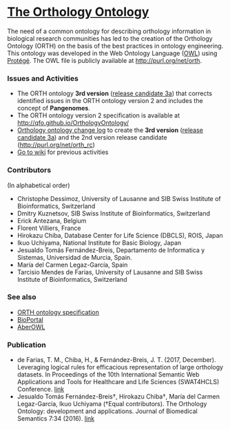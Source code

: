 # [The Orthology Ontology](http://qfo.github.io/OrthologyOntology/)
The need of a common ontology for describing orthology information in biological research communities has led to the creation of the Orthology Ontology (ORTH) on the basis of the best practices in ontology engineering. This ontology was developed in the Web Ontology Language ([OWL](http://www.w3.org/TR/owl2-overview/)) using [Protégé](http://protege.stanford.edu). 
The OWL file is publicly available at http://purl.org/net/orth.

### Issues and Activities
* The ORTH ontology **3rd version** ([release candidate 3a](orthOntology_v3_a.ttl)) that corrects identified issues in the ORTH ontology version 2 and includes the concept of **Pangenomes**.
* The ORTH ontology version 2 specification is available at http://qfo.github.io/OrthologyOntology/ 
* [Orthology ontology change log](https://docs.google.com/spreadsheets/d/1z2e1SVAAmkzn439dWdluukOEZilTl-ZTZcdGbnGyRAA/edit?ts=59b7776a#gid=0) to create the **3rd version** ([release candidate 3a](orthOntology_v3_a.ttl)) and the 2nd version release candidate (http://purl.org/net/orth_rc)
* [Go to wiki](https://github.com/qfo/OrthologyOntology/wiki/Orthology-Ontology-wiki) for previous activities

### Contributors
(In alphabetical order)
* Christophe Dessimoz, University of Lausanne and SIB Swiss Institute of Bioinformatics, Switzerland
* Dmitry Kuznetsov, SIB Swiss Institute of Bioinformatics, Switzerland
* Erick Antezana, Belgium
* Florent Villiers, France
* Hirokazu Chiba, Database Center for Life Science (DBCLS), ROIS, Japan
* Ikuo Uchiyama, National Institute for Basic Biology, Japan
* Jesualdo Tomás Fernández-Breis, Departamento de Informatica y Sistemas, Universidad de Murcia, Spain.
* María del Carmen Legaz-García, Spain
* Tarcisio Mendes de Farias, University of Lausanne and SIB Swiss Institute of Bioinformatics, Switzerland

### See also
* [ORTH ontology specification](http://qfo.github.io/OrthologyOntology/)
* [BioPortal](http://bioportal.bioontology.org/ontologies/ORTH)
* [AberOWL](http://aber-owl.net/ontology/ORTH)

### Publication
* de Farias, T. M., Chiba, H., & Fernández-Breis, J. T. (2017, December). Leveraging logical rules for efficacious representation of large orthology datasets. In Proceedings of the 10th International Semantic Web Applications and Tools for Healthcare and Life Sciences (SWAT4HCLS) Conference. [link](http://ceur-ws.org/Vol-2042/paper36.pdf)
* Jesualdo Tomás Fernández-Breis†, Hirokazu Chiba†, María del Carmen Legaz-García, Ikuo Uchiyama (†Equal contributors). The Orthology Ontology: development and applications. Journal of Biomedical Semantics 7:34 (2016). [link](http://www.jbiomedsem.com/content/7/1/34)
